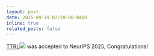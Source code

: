 ```yaml
---
layout: post
date: 2025-09-19 07:59:00-0400
inline: true
related_posts: false
---
```


[TTRL](https://github.com/PRIME-RL/TTRL)![](https://img.shields.io/github/stars/PRIME-RL/TTRL) was accepted to NeurIPS 2025, Congratulations! 